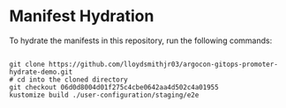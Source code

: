 
# Manifest Hydration

To hydrate the manifests in this repository, run the following commands:

```shell

git clone https://github.com/lloydsmithjr03/argocon-gitops-promoter-hydrate-demo.git
# cd into the cloned directory
git checkout 06d0d8004d01f275c4cbe0642aa4d502c4a01955
kustomize build ./user-configuration/staging/e2e
```
